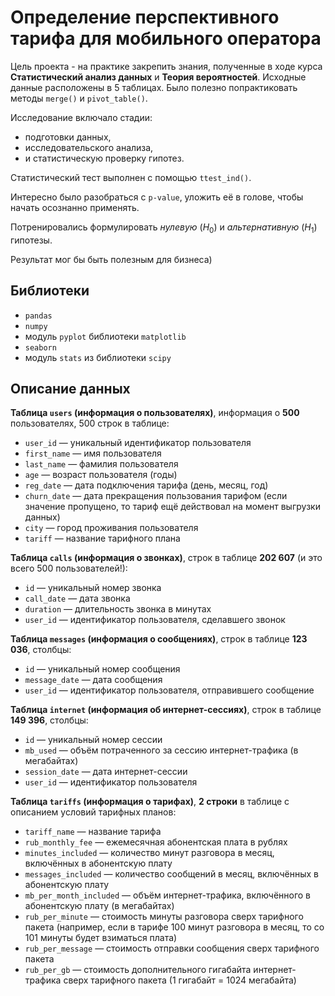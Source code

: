# Определение перспективного тарифа для мобильного оператора

Цель проекта - на практике закрепить знания, полученные в ходе курса **Статистический анализ данных** и **Теория вероятностей**.
Исходные данные расположены в 5 таблицах. Было полезно попрактиковать методы `merge()` и `pivot_table()`.

Исследование включало стадии:
- подготовки данных, 
- исследовательского анализа,
- и статистическую проверку гипотез.

Статистический тест выполнен с помощью `ttest_ind()`. 

Интересно было разобраться с `p-value`, уложить её в голове, чтобы начать осознанно применять.

Потренировались формулировать *нулевую* ($H_0$) и *альтернативную* ($H_1$) гипотезы.

Результат мог бы быть полезным для бизнеса)

## Библиотеки

- `pandas`
- `numpy`
- модуль `pyplot` библиотеки `matplotlib`
- `seaborn`
- модуль `stats` из библиотеки `scipy`


## Описание данных

**Таблица `users` (информация о пользователях)**, информация о **500** пользователях, 500 строк в таблице:
- `user_id` — уникальный идентификатор пользователя
- `first_name` — имя пользователя
- `last_name` — фамилия пользователя
- `age` — возраст пользователя (годы)
- `reg_date` — дата подключения тарифа (день, месяц, год)
- `churn_date` — дата прекращения пользования тарифом (если значение пропущено, то тариф ещё действовал на момент выгрузки данных)
- `city` — город проживания пользователя
- `tariff` — название тарифного плана

**Таблица `calls` (информация о звонках)**, строк в таблице **202 607** (и это всего 500 пользователей!):
- `id` — уникальный номер звонка
- `call_date` — дата звонка
- `duration` — длительность звонка в минутах
- `user_id` — идентификатор пользователя, сделавшего звонок

**Таблица `messages` (информация о сообщениях)**, строк в таблице **123 036**, столбцы:
- `id` — уникальный номер сообщения
- `message_date` — дата сообщения
- `user_id` — идентификатор пользователя, отправившего сообщение

**Таблица `internet` (информация об интернет-сессиях)**, строк в таблице **149 396**, столбцы:
- `id` — уникальный номер сессии
- `mb_used` — объём потраченного за сессию интернет-трафика (в мегабайтах)
- `session_date` — дата интернет-сессии
- `user_id` — идентификатор пользователя

**Таблица `tariffs` (информация о тарифах)**, **2 строки** в таблице с описанием условий тарифных планов:
- `tariff_name` — название тарифа
- `rub_monthly_fee` — ежемесячная абонентская плата в рублях
- `minutes_included` — количество минут разговора в месяц, включённых в абонентскую плату
- `messages_included` — количество сообщений в месяц, включённых в абонентскую плату
- `mb_per_month_included` — объём интернет-трафика, включённого в абонентскую плату (в мегабайтах)
- `rub_per_minute` — стоимость минуты разговора сверх тарифного пакета (например, если в тарифе 100 минут разговора в месяц, то со 101 минуты будет взиматься плата)
- `rub_per_message` — стоимость отправки сообщения сверх тарифного пакета
- `rub_per_gb` — стоимость дополнительного гигабайта интернет-трафика сверх тарифного пакета (1 гигабайт = 1024 мегабайта)
